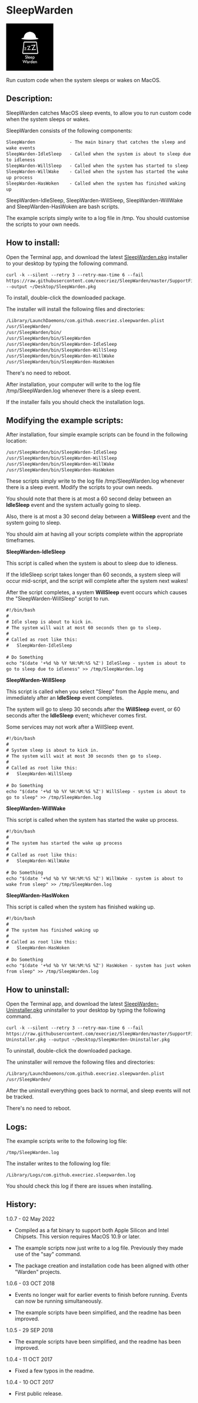 # SleepWarden
![Logo](images/SleepWarden.jpg "Logo")

Run custom code when the system sleeps or wakes on MacOS.

## Description:

SleepWarden catches MacOS sleep events, to allow you to run custom code when the system sleeps or wakes.

SleepWarden consists of the following components:

	SleepWarden             - The main binary that catches the sleep and wake events
	SleepWarden-IdleSleep   - Called when the system is about to sleep due to idleness
	SleepWarden-WillSleep   - Called when the system has started to sleep
	SleepWarden-WillWake    - Called when the system has started the wake up process
	SleepWarden-HasWoken    - Called when the system has finished waking up
 
SleepWarden-IdleSleep, SleepWarden-WillSleep, SleepWarden-WillWake and SleepWarden-HasWoken are bash scripts.

The example scripts simply write to a log file in /tmp. You should customise the scripts to your own needs.


## How to install:

Open the Terminal app, and download the latest [SleepWarden.pkg](https://raw.githubusercontent.com/execriez/SleepWarden/master/SupportFiles/SleepWarden.pkg) installer to your desktop by typing the following command. 

	curl -k --silent --retry 3 --retry-max-time 6 --fail https://raw.githubusercontent.com/execriez/SleepWarden/master/SupportFiles/SleepWarden.pkg --output ~/Desktop/SleepWarden.pkg

To install, double-click the downloaded package.

The installer will install the following files and directories:

	/Library/LaunchDaemons/com.github.execriez.sleepwarden.plist
	/usr/SleepWarden/
	/usr/SleepWarden/bin/
	/usr/SleepWarden/bin/SleepWarden
	/usr/SleepWarden/bin/SleepWarden-IdleSleep
	/usr/SleepWarden/bin/SleepWarden-WillSleep
	/usr/SleepWarden/bin/SleepWarden-WillWake
	/usr/SleepWarden/bin/SleepWarden-HasWoken

There's no need to reboot.

After installation, your computer will write to the log file /tmp/SleepWarden.log whenever there is a sleep event. 

If the installer fails you should check the installation logs.

## Modifying the example scripts:

After installation, four simple example scripts can be found in the following location:

	/usr/SleepWarden/bin/SleepWarden-IdleSleep
	/usr/SleepWarden/bin/SleepWarden-WillSleep
	/usr/SleepWarden/bin/SleepWarden-WillWake
	/usr/SleepWarden/bin/SleepWarden-HasWoken

These scripts simply write to the log file /tmp/SleepWarden.log whenever there is a sleep event. Modify the scripts to your own needs.


You should note that there is at most a 60 second delay between an **IdleSleep** event and the system actually going to sleep.

Also, there is at most a 30 second delay between a **WillSleep** event and the system going to sleep.

You should aim at having all your scripts complete within the appropriate timeframes.

**SleepWarden-IdleSleep**

This script is called when the system is about to sleep due to idleness. 

If the IdleSleep script takes longer than 60 seconds, a system sleep will occur mid-script, and the script will complete after the system next wakes!

After the script completes, a system **WillSleep** event occurs which causes the "SleepWarden-WillSleep" script to run.

	#!/bin/bash
	#
	# Idle sleep is about to kick in. 
	# The system will wait at most 60 seconds then go to sleep.
	#
	# Called as root like this:
	#   SleepWarden-IdleSleep
	
	# Do Something
	echo "$(date '+%d %b %Y %H:%M:%S %Z') IdleSleep - system is about to go to sleep due to idleness" >> /tmp/SleepWarden.log

**SleepWarden-WillSleep**

This script is called when you select "Sleep" from the Apple menu, and immediately after an **IdleSleep** event completes.

The system will go to sleep 30 seconds after the **WillSleep** event, or 60 seconds after the **IdleSleep** event; whichever comes first.

Some services may not work after a WillSleep event.

	#!/bin/bash
	#
	# System sleep is about to kick in. 
	# The system will wait at most 30 seconds then go to sleep.
	#
	# Called as root like this:
	#   SleepWarden-WillSleep
	
	# Do Something
	echo "$(date '+%d %b %Y %H:%M:%S %Z') WillSleep - system is about to go to sleep" >> /tmp/SleepWarden.log

**SleepWarden-WillWake**

This script is called when the system has started the wake up process.

	#!/bin/bash
	#
	# The system has started the wake up process
	#
	# Called as root like this:
	#   SleepWarden-WillWake
	
	# Do Something
	echo "$(date '+%d %b %Y %H:%M:%S %Z') WillWake - system is about to wake from sleep" >> /tmp/SleepWarden.log

**SleepWarden-HasWoken**

This script is called when the system has finished waking up.

	#!/bin/bash
	#
	# The system has finished waking up
	#
	# Called as root like this:
	#   SleepWarden-HasWoken
	
	# Do Something
	echo "$(date '+%d %b %Y %H:%M:%S %Z') HasWoken - system has just woken from sleep" >> /tmp/SleepWarden.log


## How to uninstall:

Open the Terminal app, and download the latest [SleepWarden-Uninstaller.pkg](https://raw.githubusercontent.com/execriez/SleepWarden/master/SupportFiles/SleepWarden-Uninstaller.pkg) uninstaller to your desktop by typing the following command. 

	curl -k --silent --retry 3 --retry-max-time 6 --fail https://raw.githubusercontent.com/execriez/SleepWarden/master/SupportFiles/SleepWarden-Uninstaller.pkg --output ~/Desktop/SleepWarden-Uninstaller.pkg


To uninstall, double-click the downloaded package.

The uninstaller will remove the following files and directories:

	/Library/LaunchDaemons/com.github.execriez.sleepwarden.plist
	/usr/SleepWarden/

After the uninstall everything goes back to normal, and sleep events will not be tracked.

There's no need to reboot.

## Logs:

The example scripts write to the following log file:

	/tmp/SleepWarden.log

The installer writes to the following log file:

	/Library/Logs/com.github.execriez.sleepwarden.log
  
You should check this log if there are issues when installing.

## History:

1.0.7 - 02 May 2022

* Compiled as a fat binary to support both Apple Silicon and Intel Chipsets. This version requires MacOS 10.9 or later.

* The example scripts now just write to a log file. Previously they made use of the "say" command.

* The package creation and installation code has been aligned with other "Warden" projects.

1.0.6 - 03 OCT 2018

* Events no longer wait for earlier events to finish before running. Events can now be running simultaneously.

* The example scripts have been simplified, and the readme has been improved.

1.0.5 - 29 SEP 2018

* The example scripts have been simplified, and the readme has been improved.

1.0.4 - 11 OCT 2017

* Fixed a few typos in the readme.

1.0.4 - 10 OCT 2017

* First public release.

